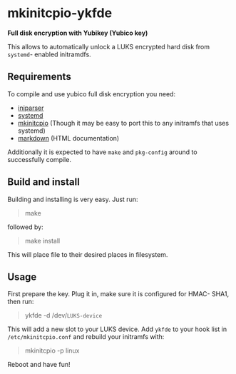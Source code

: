 mkinitcpio-ykfde
================

**Full disk encryption with Yubikey (Yubico key)**

This allows to automatically unlock a LUKS encrypted hard disk from `systemd`-
enabled initramdfs.

Requirements
------------

To compile and use yubico full disk encryption you need:

* [iniparser](http://ndevilla.free.fr/iniparser/)
* [systemd](http://www.freedesktop.org/wiki/Software/systemd/)
* [mkinitcpio](https://projects.archlinux.org/mkinitcpio.git/) (Though
  it may be easy to port this to any initramfs that uses systemd)
* [markdown](http://daringfireball.net/projects/markdown/) (HTML documentation)

Additionally it is expected to have `make` and `pkg-config` around to
successfully compile.

Build and install
-----------------

Building and installing is very easy. Just run:

> make

followed by:

> make install

This will place file to their desired places in filesystem.

Usage
-----

First prepare the key. Plug it in, make sure it is configured for HMAC-
SHA1, then run:

> ykfde -d /dev/`LUKS-device`

This will add a new slot to your LUKS device. Add `ykfde` to your hook
list in `/etc/mkinitcpio.conf` and rebuild your initramfs with:

> mkinitcpio -p linux

Reboot and have fun!
